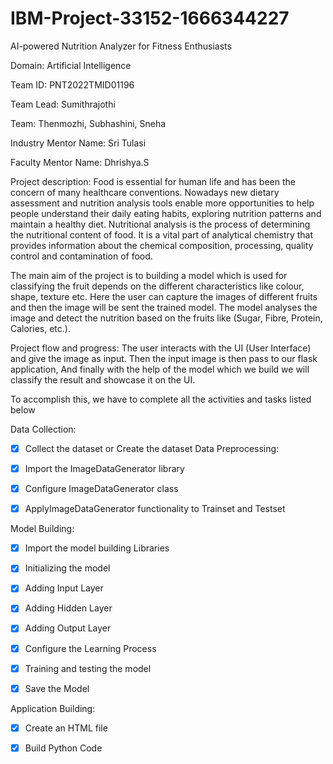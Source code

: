 # IBM-Project-33152-1666344227
AI-powered Nutrition Analyzer for Fitness Enthusiasts

Domain: Artificial Intelligence

Team ID: PNT2022TMID01196

Team Lead: Sumithrajothi

Team: Thenmozhi, Subhashini, Sneha

Industry Mentor Name: Sri Tulasi

Faculty Mentor Name: Dhrishya.S

Project description:
Food is essential for human life and has been the concern of many healthcare conventions. Nowadays new dietary assessment and nutrition analysis tools enable more opportunities to help people understand their daily eating habits, exploring nutrition patterns and maintain a healthy diet. Nutritional analysis is the process of determining the nutritional content of food. It is a vital part of analytical chemistry that provides information about the chemical composition, processing, quality control and contamination of food.

The main aim of the project is to building a model which is used for classifying the fruit depends on the different characteristics like colour, shape, texture etc. Here the user can capture the images of different fruits and then the image will be sent the trained model. The model analyses the image and detect the nutrition based on the fruits like (Sugar, Fibre, Protein, Calories, etc.).

Project flow and progress:
The user interacts with the UI (User Interface) and give the image as input. Then the input image is then pass to our flask application, And finally with the help of the model which we build we will classify the result and showcase it on the UI.

To accomplish this, we have to complete all the activities and tasks listed below

Data Collection:

 - [x] Collect the dataset or Create the dataset
Data Preprocessing:

 - [x] Import the ImageDataGenerator library

 - [x] Configure ImageDataGenerator class

 - [x] ApplyImageDataGenerator functionality to Trainset and Testset

Model Building:

 - [x] Import the model building Libraries

 - [x] Initializing the model

 - [x] Adding Input Layer

 - [x] Adding Hidden Layer

 - [x] Adding Output Layer

 - [x] Configure the Learning Process

 - [x] Training and testing the model

 - [x] Save the Model

Application Building:

 - [x] Create an HTML file

 - [x] Build Python Code
